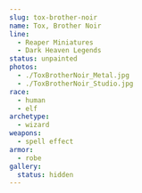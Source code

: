 ```yaml
---
slug: tox-brother-noir
name: Tox, Brother Noir
line:
  - Reaper Miniatures
  - Dark Heaven Legends
status: unpainted
photos:
  - ./ToxBrotherNoir_Metal.jpg
  - ./ToxBrotherNoir_Studio.jpg
race:
  - human
  - elf
archetype:
  - wizard
weapons:
  - spell effect
armor:
  - robe
gallery:
  status: hidden
---
```

